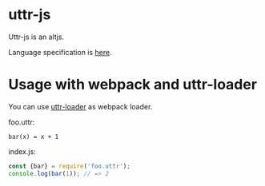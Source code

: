 # uttr-js
Uttr-js is an altjs.

Language specification is [here](https://github.com/carrotflakes/uttr).

# Usage with webpack and uttr-loader

You can use [uttr-loader](https://github.com/carrotflakes/uttr-loader) as webpack loader.

foo.uttr:
``` foo.uttr
bar(x) = x + 1
```

index.js:
``` index.js
const {bar} = require('foo.uttr');
console.log(bar(1)); // => 2
```
